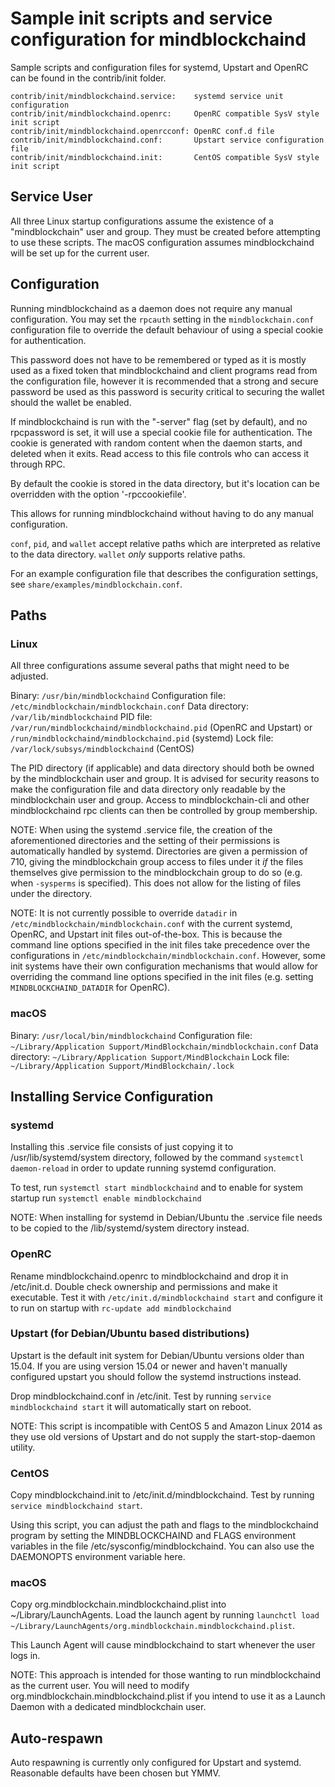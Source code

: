 Sample init scripts and service configuration for mindblockchaind
==========================================================

Sample scripts and configuration files for systemd, Upstart and OpenRC
can be found in the contrib/init folder.

    contrib/init/mindblockchaind.service:    systemd service unit configuration
    contrib/init/mindblockchaind.openrc:     OpenRC compatible SysV style init script
    contrib/init/mindblockchaind.openrcconf: OpenRC conf.d file
    contrib/init/mindblockchaind.conf:       Upstart service configuration file
    contrib/init/mindblockchaind.init:       CentOS compatible SysV style init script

Service User
---------------------------------

All three Linux startup configurations assume the existence of a "mindblockchain" user
and group.  They must be created before attempting to use these scripts.
The macOS configuration assumes mindblockchaind will be set up for the current user.

Configuration
---------------------------------

Running mindblockchaind as a daemon does not require any manual configuration. You may
set the `rpcauth` setting in the `mindblockchain.conf` configuration file to override
the default behaviour of using a special cookie for authentication.

This password does not have to be remembered or typed as it is mostly used
as a fixed token that mindblockchaind and client programs read from the configuration
file, however it is recommended that a strong and secure password be used
as this password is security critical to securing the wallet should the
wallet be enabled.

If mindblockchaind is run with the "-server" flag (set by default), and no rpcpassword is set,
it will use a special cookie file for authentication. The cookie is generated with random
content when the daemon starts, and deleted when it exits. Read access to this file
controls who can access it through RPC.

By default the cookie is stored in the data directory, but it's location can be overridden
with the option '-rpccookiefile'.

This allows for running mindblockchaind without having to do any manual configuration.

`conf`, `pid`, and `wallet` accept relative paths which are interpreted as
relative to the data directory. `wallet` *only* supports relative paths.

For an example configuration file that describes the configuration settings,
see `share/examples/mindblockchain.conf`.

Paths
---------------------------------

### Linux

All three configurations assume several paths that might need to be adjusted.

Binary:              `/usr/bin/mindblockchaind`
Configuration file:  `/etc/mindblockchain/mindblockchain.conf`
Data directory:      `/var/lib/mindblockchaind`
PID file:            `/var/run/mindblockchaind/mindblockchaind.pid` (OpenRC and Upstart) or `/run/mindblockchaind/mindblockchaind.pid` (systemd)
Lock file:           `/var/lock/subsys/mindblockchaind` (CentOS)

The PID directory (if applicable) and data directory should both be owned by the
mindblockchain user and group. It is advised for security reasons to make the
configuration file and data directory only readable by the mindblockchain user and
group. Access to mindblockchain-cli and other mindblockchaind rpc clients can then be
controlled by group membership.

NOTE: When using the systemd .service file, the creation of the aforementioned
directories and the setting of their permissions is automatically handled by
systemd. Directories are given a permission of 710, giving the mindblockchain group
access to files under it _if_ the files themselves give permission to the
mindblockchain group to do so (e.g. when `-sysperms` is specified). This does not allow
for the listing of files under the directory.

NOTE: It is not currently possible to override `datadir` in
`/etc/mindblockchain/mindblockchain.conf` with the current systemd, OpenRC, and Upstart init
files out-of-the-box. This is because the command line options specified in the
init files take precedence over the configurations in
`/etc/mindblockchain/mindblockchain.conf`. However, some init systems have their own
configuration mechanisms that would allow for overriding the command line
options specified in the init files (e.g. setting `MINDBLOCKCHAIND_DATADIR` for
OpenRC).

### macOS

Binary:              `/usr/local/bin/mindblockchaind`
Configuration file:  `~/Library/Application Support/MindBlockchain/mindblockchain.conf`
Data directory:      `~/Library/Application Support/MindBlockchain`
Lock file:           `~/Library/Application Support/MindBlockchain/.lock`

Installing Service Configuration
-----------------------------------

### systemd

Installing this .service file consists of just copying it to
/usr/lib/systemd/system directory, followed by the command
`systemctl daemon-reload` in order to update running systemd configuration.

To test, run `systemctl start mindblockchaind` and to enable for system startup run
`systemctl enable mindblockchaind`

NOTE: When installing for systemd in Debian/Ubuntu the .service file needs to be copied to the /lib/systemd/system directory instead.

### OpenRC

Rename mindblockchaind.openrc to mindblockchaind and drop it in /etc/init.d.  Double
check ownership and permissions and make it executable.  Test it with
`/etc/init.d/mindblockchaind start` and configure it to run on startup with
`rc-update add mindblockchaind`

### Upstart (for Debian/Ubuntu based distributions)

Upstart is the default init system for Debian/Ubuntu versions older than 15.04. If you are using version 15.04 or newer and haven't manually configured upstart you should follow the systemd instructions instead.

Drop mindblockchaind.conf in /etc/init.  Test by running `service mindblockchaind start`
it will automatically start on reboot.

NOTE: This script is incompatible with CentOS 5 and Amazon Linux 2014 as they
use old versions of Upstart and do not supply the start-stop-daemon utility.

### CentOS

Copy mindblockchaind.init to /etc/init.d/mindblockchaind. Test by running `service mindblockchaind start`.

Using this script, you can adjust the path and flags to the mindblockchaind program by
setting the MINDBLOCKCHAIND and FLAGS environment variables in the file
/etc/sysconfig/mindblockchaind. You can also use the DAEMONOPTS environment variable here.

### macOS

Copy org.mindblockchain.mindblockchaind.plist into ~/Library/LaunchAgents. Load the launch agent by
running `launchctl load ~/Library/LaunchAgents/org.mindblockchain.mindblockchaind.plist`.

This Launch Agent will cause mindblockchaind to start whenever the user logs in.

NOTE: This approach is intended for those wanting to run mindblockchaind as the current user.
You will need to modify org.mindblockchain.mindblockchaind.plist if you intend to use it as a
Launch Daemon with a dedicated mindblockchain user.

Auto-respawn
-----------------------------------

Auto respawning is currently only configured for Upstart and systemd.
Reasonable defaults have been chosen but YMMV.
